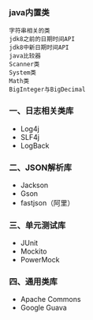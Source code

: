 ### java内置类
```
字符串相关的类
jdk8之前的日期时间API
jdk8中新日期时间API
java比较器
Scanner类
System类
Math类
BigInteger与BigDecimal

```

### 一、日志相关类库
+ Log4j
+ SLF4j
+ LogBack

### 二、JSON解析库
+ Jackson
+ Gson
+ fastjson（阿里）

### 三、单元测试库
 + JUnit
 + Mockito
 + PowerMock

### 四、通用类库
+ Apache Commons 
+ Google Guava